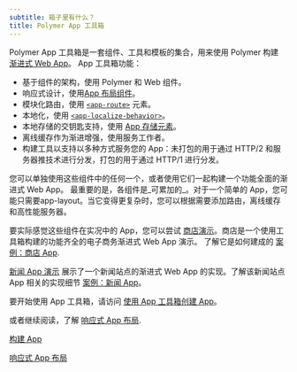 ```yaml
---
subtitle: 箱子里有什么？
title: Polymer App 工具箱
---
```


Polymer App 工具箱是一套组件、工具和模板的集合，用来使用 Polymer 构建
[渐进式 Web App](https://developers.google.com/web/progressive-web-apps)。
App 工具箱功能：

-   基于组件的架构，使用 Polymer 和 Web 组件。
-   响应式设计，使用[App 布局组件](https://elements.polymer-project.org/elements/app-layout)。
-   模块化路由，使用
    [`<app-route>`](https://elements.polymer-project.org/elements/app-route) 元素。
-   本地化，使用
    [`<app-localize-behavior>`](https://elements.polymer-project.org/elements/app-localize-behavior)。
-   本地存储的交钥匙支持，使用
    [App 存储元素](https://elements.polymer-project.org/elements/app-storage)。
-   离线缓存作为渐进增强，使用服务工作者。
-   构建工具以支持以多种方式服务您的 App：未打包的用于通过 HTTP/2 和服务器推技术进行分发，打包的用于通过 HTTP/1 进行分发。

您可以单独使用这些组件中的任何一个，或者使用它们一起构建一个功能全面的渐进式 Web App。
最重要的是，各组件是_可累加的_。对于一个简单的 App，您可能只需要app-layout。当它变得更复杂时，您可以根据需要添加路由，离线缓存和高性能服务器。

要实际感觉这些组件在实况中的 App，您可以尝试
[商店演示](https://shop.polymer-project.org/)。商店是一个使用工具箱构建的功能齐全的电子商务渐进式 Web App 演示。
了解它是如何建成的 [案例：商店 App](case-study).

[新闻 App 演示](https://news.polymer-project.org) 展示了一个新闻站点的渐进式 Web App 的实现。了解该新闻站点 App 相关的实现细节 [案例：新闻 App](news-case-study)。

要开始使用 App 工具箱，请访问 [使用 App 工具箱创建 App](/1.0/start/toolbox/set-up)。

或者继续阅读，了解 [响应式 App 布局](app-layout).

<a href="/1.0/start/toolbox/set-up" class="blue-button">构建 App
</a>

<a href="app-layout" class="blue-button">响应式 App 布局
</a>
